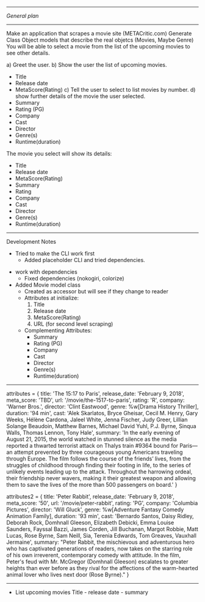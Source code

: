 **************
*General plan*
**************

Make an application that scrapes a movie site (METACritic.com)
Generate Class Object models that describe the real objetcs (Movies, Maybe Genre)
You will be able to select a movie from the list of the upcoming movies to see other details.

a) Greet the user.
b) Show the user the list of upcoming movies.
   - Title
   - Release date
   - MetaScore(Rating)
c) Tell the user to select to list movies by number.
d) show further details of the movie the user selected.
   - Summary
   - Rating (PG)
   - Company
   - Cast
   - Director
   - Genre(s)
   - Runtime(duration)




The movie you select will show its details:
- Title
- Release date
- MetaScore(Rating)
- Summary
- Rating
- Company
- Cast
- Director
- Genre(s)
- Runtime(duration)

*************************
Development Notes
* Tried to make the CLI work first
   - Added placeholder CLI and tried dependencies.
+ work with dependencies
   - Fixed dependencies (nokogiri, colorize)
+ Added Movie model class
   - Created as accessor but will see if they change to reader
   - Attributes at initialize:
      1. Title
      2. Release date
      3. MetaScore(Rating)
      4. URL (for second level scraping)
   - Complementing Attributes:
      - Summary
      - Rating (PG)
      - Company
      - Cast
      - Director
      - Genre(s)
      - Runtime(duration)
**************************************************************************************
attributes = { title: 'The 15:17 to Paris',
               release_date: 'February 9, 2018',
               meta_score: 'TBD',
               url: '/movie/the-1517-to-paris',
               rating: 'R',
               company: 'Warner Bros.',
               director: 'Clint Eastwood',
               genre: %w[Drama History Thriller],
               duration: '94 min',
               cast: 'Alek Skarlatos, Bryce Gheisar, Cecil M. Henry, Gary Weeks, Hélène Cardona, Jaleel White, Jenna Fischer, Judy Greer, Lillian Solange Beaudoin, Matthew Barnes, Michael David Yuhl, P.J. Byrne, Sinqua Walls, Thomas Lennon, Tony Hale',
               summary: 'In the early evening of August 21, 2015, the world watched in stunned silence as the media reported a thwarted terrorist attack on Thalys train #9364 bound for Paris—an attempt prevented by three courageous young Americans traveling through Europe. The film follows the course of the friends’ lives, from the struggles of childhood through finding their footing in life, to the series of unlikely events leading up to the attack. Throughout the harrowing ordeal, their friendship never wavers, making it their greatest weapon and allowing them to save the lives of the more than 500 passengers on board.' }

attributes2 = { title: 'Peter Rabbit',
                release_date: 'February 9, 2018',
                meta_score: '50',
                url: '/movie/peter-rabbit',
                rating: 'PG',
                company: 'Columbia Pictures',
                director: 'Will Gluck',
                genre: %w[Adventure Fantasy Comedy Animation Family],
                duration: '93 min',
                cast: 'Bernardo Santos, Daisy Ridley, Deborah Rock, Domhnall Gleeson, Elizabeth Debicki, Emma Louise Saunders, Fayssal Bazzi, James Corden, Jill Buchanan, Margot Robbie, Matt Lucas, Rose Byrne, Sam Neill, Sia, Terenia Edwards, Tom Greaves, Vauxhall Jermaine',
                summary: "Peter Rabbit, the mischievous and adventurous hero who has captivated generations of readers, now takes on the starring role of his own irreverent, contemporary comedy with attitude. In the film, Peter's feud with Mr. McGregor (Domhnall Gleeson) escalates to greater heights than ever before as they rival for the affections of the warm-hearted animal lover who lives next door (Rose Byrne)." }

**************************************************************************************

+ List upcoming movies Title - release date - summary
